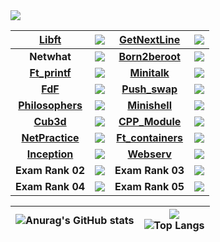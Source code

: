 <img src="https://badge42.herokuapp.com/api/stats/mshmelly?darkmode=true&privacyEmail=true&privacyCursus=true"/>

| [**Libft**](https://github.com/avsrb/libft)  | <img src="https://badge42.herokuapp.com/api/project/mshmelly/Libft"/> | [**GetNextLine**](https://github.com/avsrb/get_next_line) | <img src="https://badge42.herokuapp.com/api/project/mshmelly/get_next_line"/> |
| :------------: | :------------: | :------------: | :------------: |
| **Netwhat** | <img src="https://badge42.herokuapp.com/api/project/mshmelly/netwhat"/> | [**Born2beroot**](https://github.com/avsrb/born2beroot) | <img src="https://badge42.herokuapp.com/api/project/mshmelly/Born2beroot"/> |
| [**Ft_printf**](https://github.com/avsrb/ft_printf) | <img src="https://badge42.herokuapp.com/api/project/mshmelly/ft_printf"/> | [**Minitalk**](https://github.com/avsrb/minitalk) | <img src="https://badge42.herokuapp.com/api/project/mshmelly/minitalk"/> |
| [**FdF**](https://github.com/avsrb/FdF) | <img src="https://badge42.herokuapp.com/api/project/mshmelly/FdF"/> | [**Push_swap**](https://github.com/avsrb/push_swap) | <img src="https://badge42.herokuapp.com/api/project/mshmelly/push_swap"/> |
| [**Philosophers**](https://github.com/avsrb/Philosophers) | <img src="https://badge42.herokuapp.com/api/project/mshmelly/Philosophers"/> | [**Minishell**](https://github.com/avsrb/minishell) | <img src="https://badge42.herokuapp.com/api/project/mshmelly/minishell"/> |
| [**Cub3d**](https://github.com/avsrb/Cub3D) | <img src="https://badge42.herokuapp.com/api/project/mshmelly/cub3d"/> | [**CPP_Module**](https://github.com/avsrb/CPP_module) | <img src="https://badge42.herokuapp.com/api/project/mshmelly/CPP Module 08"/>
| [**NetPractice**]() | <img src="https://badge42.herokuapp.com/api/project/mshmelly/NetPractice"/> | [**Ft_containers**]() | <img src="https://badge42.herokuapp.com/api/project/mshmelly/ft_containers"/> |
| [**Inception**]() | <img src="https://badge42.herokuapp.com/api/project/mshmelly/Inception"/> | [**Webserv**]() | <img src="https://badge42.herokuapp.com/api/project/mshmelly/webserv"/> |
| **Exam Rank 02** | <img src="https://badge42.herokuapp.com/api/project/mshmelly/Exam Rank 02"/> | **Exam Rank 03** | <img src="https://badge42.herokuapp.com/api/project/mshmelly/Exam Rank 03"/> |
| **Exam Rank 04** | <img src="https://badge42.herokuapp.com/api/project/mshmelly/Exam Rank 04"/> | **Exam Rank 05** | <img src="https://badge42.herokuapp.com/api/project/mshmelly/Exam Rank 05"/> |

| ![Anurag's GitHub stats](https://github-readme-stats.vercel.app/api?username=avsrb)  | ![](https://komarev.com/ghpvc/?username=avsrb) <br> ![Top Langs](https://github-readme-stats.vercel.app/api/top-langs/?username=avsrb&layout=compact&hide=Objective-C,Roff,Makefile&langs_count=6) |
| ------------ | ------------ |
